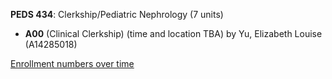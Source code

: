 **PEDS 434**: Clerkship/Pediatric Nephrology (7 units)

- **A00** (Clinical Clerkship) (time and location TBA) by Yu, Elizabeth Louise (A14285018)

[Enrollment numbers over time](./PEDS434.tsv)
